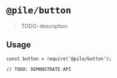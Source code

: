 # `@pile/button`

> TODO: description

## Usage

```
const button = require('@pile/button');

// TODO: DEMONSTRATE API
```
